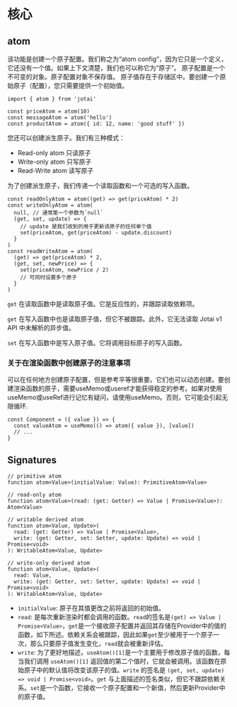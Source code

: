 # 核心

## atom<div id="Atom"/>

该功能是创建一个原子配置。我们称之为“atom config”，因为它只是一个定义，它还没有一个值。如果上下文清楚，我们也可以称它为“原子”。
原子配置是一个不可变的对象。原子配置对象不保存值。
原子值存在于存储区中。要创建一个原始原子（配置），您只需要提供一个初始值。
```
import { atom } from 'jotai'

const priceAtom = atom(10)
const messageAtom = atom('hello')
const productAtom = atom({ id: 12, name: 'good stuff' })
```

您还可以创建派生原子。我们有三种模式：

- Read-only atom 只读原子 
- Write-only atom 只写原子 
- Read-Write atom 读写原子
   
为了创建派生原子，我们传递一个读取函数和一个可选的写入函数。

```
const readOnlyAtom = atom((get) => get(priceAtom) * 2)
const writeOnlyAtom = atom(
  null, // 通常第一个参数为`null`
  (get, set, update) => {
    // update 是我们收到的用于更新该原子的任何单个值
    set(priceAtom, get(priceAtom) - update.discount)
  }
)
const readWriteAtom = atom(
  (get) => get(priceAtom) * 2,
  (get, set, newPrice) => {
    set(priceAtom, newPrice / 2)
    // 可同时设置多个原子
  }
)

```

`get` 在读取函数中是读取原子值。它是反应性的，并跟踪读取依赖项。

`get` 在写入函数中也是读取原子值，但它不被跟踪。此外，它无法读取 Jotai v1 API 中未解析的异步值。

`set` 在写入函数中是写入原子值。它将调用目标原子的写入函数。

### 关于在渲染函数中创建原子的注意事项
可以在任何地方创建原子配置，但是参考平等很重要。它们也可以动态创建。要创建渲染函数的原子，需要useMemo或useref才能获得稳定的参考。如果对使用useMemo或useRef进行记忆有疑问，请使用useMemo。否则，它可能会引起无限循环.
```
const Component = ({ value }) => {
  const valueAtom = useMemo(() => atom({ value }), [value])
  // ...
}
```
## Signatures 

```
// primitive atom
function atom<Value>(initialValue: Value): PrimitiveAtom<Value>

// read-only atom
function atom<Value>(read: (get: Getter) => Value | Promise<Value>): Atom<Value>

// writable derived atom
function atom<Value, Update>(
  read: (get: Getter) => Value | Promise<Value>,
  write: (get: Getter, set: Setter, update: Update) => void | Promise<void>
): WritableAtom<Value, Update>

// write-only derived atom
function atom<Value, Update>(
  read: Value,
  write: (get: Getter, set: Setter, update: Update) => void | Promise<void>
): WritableAtom<Value, Update>
```
- `initialValue`: 原子在其值更改之前将返回的初始值。
- `read`: 是每次重新渲染时都会调用的函数。`read`的签名是`(get) => Value | Promise<Value>`，`get`是一个接收原子配置并返回其存储在Provider中的值的函数，如下所述。依赖关系会被跟踪，因此如果`get`至少被用于一个原子一次，那么只要原子值发生变化，`read`就会被重新评估。
- `write`: 为了更好地描述，`useAtom()[1]`是一个主要用于修改原子值的函数，每当我们调用 `useAtom()[1]` 返回值的第二个值时，它就会被调用。该函数在原始原子中的默认值将改变该原子的值。`write` 的签名是 `(get, set, update) => void | Promise<void>`。`get` 与上面描述的签名类似，但它不跟踪依赖关系。`set`是一个函数，它接收一个原子配置和一个新值，然后更新Provider中的原子值。
  
